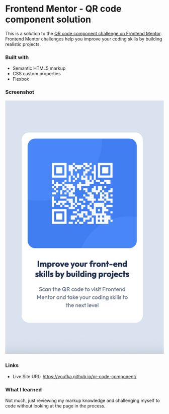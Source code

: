 # Frontend Mentor - QR code component solution

This is a solution to the [QR code component challenge on Frontend Mentor](https://www.frontendmentor.io/challenges/qr-code-component-iux_sIO_H). Frontend Mentor challenges help you improve your coding skills by building realistic projects. 

### Built with

- Semantic HTML5 markup
- CSS custom properties
- Flexbox

### Screenshot

![](./images/screenshot.png)


### Links

- Live Site URL: https://youfka.github.io/qr-code-component/

### What I learned

Not much, just reviewing my markup knowledge and challenging myself to code without looking at the page in the process.
